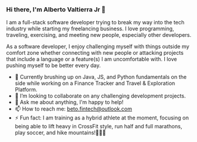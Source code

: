 ### Hi there, I'm Alberto Valtierra Jr 👋

I am a full-stack software developer trying to break my way into the tech industry while starting my freelancing business. I love programming, traveling, exercising, and meeting new people, especially other developers. 

As a software developer, I enjoy challenging myself with things outside my comfort zone whether connecting with new people or attacking projects that include a language or a feature(s) I am uncomfortable with. I love pushing myself to be better every day.

- 🌱 Currently brushing up on Java, JS, and Python fundamentals on the side while working on a <span>Finance Tracker and Travel & Exploration Platform<span>. 
- 👯 I’m looking to collaborate on any challenging development projects. 
- 💬 Ask me about anything, I'm happy to help!
- 📫 How to reach me: beto.fintech@outlook.com
- ⚡ Fun fact: I am training as a hybrid athlete at the moment, focusing on being able to lift heavy in CrossFit style, run half and full marathons, play soccer, and hike mountains!🏃🏽‍♂️

